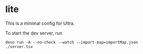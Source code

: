 # lite

This is a minimal config for Ultra.

To start the dev server, run

```
deno run -A --no-check --watch --import-map=importMap.json ./server.tsx
```
